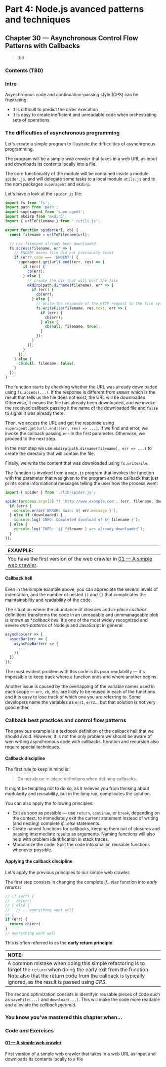 # Part 4: Node.js avanced patterns and techniques
## Chapter 30 &mdash; Asynchronous Control Flow Patterns with Callbacks
> tbd

### Contents (TBD)

### Intro 
Asynchronous code and continuation-passing style (CPS) can be frustrating:
+ It is difficult to predict the order execution
+ It is easy to create inefficient and unreadable code when orchestrating sets of operations

### The difficulties of asynchronous programming
Let's create a simple program to illustrate the difficulties of asynchronous programming.

The program will be a simple *web crawler* that takes in a web URL as input and downloads its contents locally into a file.

The core functionality of the module will be contained inside a module `spider.js`, and will delegate some tasks to a local module `utils.js` and to the npm packages `superagent` and `mkdirp`.

Let's have a look at the `spider.js` file:

```javascript
import fs from 'fs';
import path from 'path';
import superagent from 'superagent';
import mkdirp from 'mkdirp';
import { urlToFilename } from './utils.js';

export function spider(url, cb) {
  const filename = urlToFilename(url);

  // has filename already been downloaded
  fs.access(filename, err => {
    // ENOENT means file did not previously exist    
    if (err?.code === 'ENOENT') {
      superagent.get(url).end((err, res) => {
        if (err) {
          cb(err);
        } else {
          // create the dir that will host the file
          mkdirp(path.dirname(filename), err => {
            if (err) {
              cb(err);
            } else {
              // write the responde of the HTTP request to the file system
              fs.writeFile(filename, res.text, err => {
                if (err) {
                  cb(err);
                } else {
                  cb(null, filename, true);
                }
              });
            }
          });
        }
      });
    } else {
      cb(null, filename, false);
    }
  });
}
```

The function starts by checking whether the URL was already downloaded using `fs.access(...)`. If the response is different from `ENOENT` which is the result that tells us the file does not exist, the URL will be downloaded. Otherwise, it means the file has already been downloaded, and we invoke the received callback passing it the name of the downloaded file and `false` to signal it was already there.

Then, we access the URL and get the response using `superagent.get(url).end((err, res) => ...)`. If we find and error, we invoke the callback passing `err` in the first parameter. Otherwise, we proceed to the next step.

In the next step we use `mkdirp(path.dirname(filename), err => ...)` to create the directory that will contain the file.

Finally, we write the content that was downloaded using `fs.writeFile`.

The function is invoked from a `main.js` program that invokes the function with the parameter that was given to the program and the callback that just prints some informational messages telling the user how the process went:

```javascript
import { spider } from './lib/spider.js';

spider(process.argv[2] ?? 'http://www.example.com', (err, filename, downloaded) => {
  if (err) {
    console.error(`ERROR: main: ${ err.message }`);    
  } else if (downloaded) {
    console.log(`INFO: Completed download of ${ filename }`);
  } else {
    console.log(`INFO: '${ filename } was already downloaded`);
  }
});
```

| EXAMPLE: |
| :------- |
| You have the first version of the web crawler in [01 &mdash; A simple web crawler](./01-a-simple-web-crawler/). |

#### Callback hell
Even in the simple example above, you can appreciate the several levels of indentation, and the number of nested `()` and `{}` that complicates the maintainability and readability of the code.

The situation where the abundance of closures and *in-place callback* definitions transforms the code in an unreadable and unmmanageable blob is known as **callback hell*. It's one of the most widely recognized and severe *anti-patterns* of Node.js and JavaScript in general:

```javascript
asyncFoo(err => {
  asyncBar(err => {
    asyncFooBar(err => {
      ...
    })
  })
});
```

The most evident problem with this code is its poor readability &mdash; it's impossible to keep track where a function ends and where another begins.

Another issue is caused by the overlapping of the variable names used in each scope &mdash; `err`, `cb`, etc. are likely to be reused in each of the functions and it is easy to lose track of which one you are referring to. Some developers name the variables as `err1`, `err2`... but that solution is not very good either.

### Callback best practices and control flow patterns
The previous example is a textbook definition of the callback hell that we should avoid. However, it is not the only problem we should be aware of wen writing asynchronous code with callbacks. Iteration and recursion also require special techniques.

#### Callback discipline
The first rule to keep in mind is:
> Do not abuse in-place definitions when defining callbacks.

It might be tempting not to do so, as it relieves you from thinking about modularity and reusability, but in the long run, complicates the solution.

You can also apply the following principles:
+ Exit as soon as possible &mdash; use `return`, `continue`, or `break`, depending on the context, to immediately exit the current statement instead of writing (and nesting) complete *if...else* statements.
+ Create named functions for callbacks, keeping them out of closures and passing intermediate results as arguments. Naming functions will also help with problem identification in stack traces.
+ Modularize the code. Split the code into smaller, reusable functions whenever possible.

#### Applying the callback discipline
Let's apply the previous principles to our simple web crawler.

The first step consists in changing the complete *if...else* function into *early returns*:

```javascript
// if (err) {
//   cb(err)
// } else {
//   // .. everything went well
// }
if (err) {
  return cb(err)
}
// everything went well
```

This is often referred to as the **early return principle**.

| NOTE: |
| :---- |
| A common mistake when doing this simple refactoring is to forget the `return` when doing the early exit from the function. Note also that the return code from the callback is typically ignored, as the result is passed using *CPS*.

The second optimization consists in identifyin reusable pieces of code such as `saveFile(...)` and `download(...)`. This will make the code more readable and alleviate the *callback pyramid*.

### You know you've mastered this chapter when...

### Code and Exercises

#### [01 &mdash; A simple web crawler](./01-a-simple-web-crawler/)
First version of a simple web crawler that takes in a web URL as input and downloads its contents locally to a file
